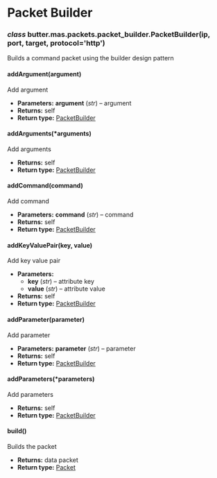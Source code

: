 # Packet Builder

### *class* butter.mas.packets.packet_builder.PacketBuilder(ip, port, target, protocol='http')

Builds a command packet using the builder design pattern

#### addArgument(argument)

Add argument

* **Parameters:**
  **argument** (*str*) – argument
* **Returns:**
  self
* **Return type:**
  [PacketBuilder](#butter.mas.packets.packet_builder.PacketBuilder)

#### addArguments(\*arguments)

Add arguments

* **Returns:**
  self
* **Return type:**
  [PacketBuilder](#butter.mas.packets.packet_builder.PacketBuilder)

#### addCommand(command)

Add command

* **Parameters:**
  **command** (*str*) – command
* **Returns:**
  self
* **Return type:**
  [PacketBuilder](#butter.mas.packets.packet_builder.PacketBuilder)

#### addKeyValuePair(key, value)

Add key value pair

* **Parameters:**
  * **key** (*str*) – attribute key
  * **value** (*str*) – attribute value
* **Returns:**
  self
* **Return type:**
  [PacketBuilder](#butter.mas.packets.packet_builder.PacketBuilder)

#### addParameter(parameter)

Add parameter

* **Parameters:**
  **parameter** (*str*) – parameter
* **Returns:**
  self
* **Return type:**
  [PacketBuilder](#butter.mas.packets.packet_builder.PacketBuilder)

#### addParameters(\*parameters)

Add parameters

* **Returns:**
  self
* **Return type:**
  [PacketBuilder](#butter.mas.packets.packet_builder.PacketBuilder)

#### build()

Builds the packet

* **Returns:**
  data packet
* **Return type:**
  [Packet](packet.md#butter.mas.packets.packet.Packet)
